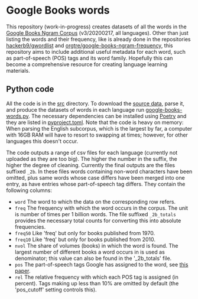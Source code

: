 # Google Books words

This repository (work-in-progress) creates datasets of all the words in the [Google Books Ngram Corpus](https://storage.googleapis.com/books/ngrams/books/datasetsv3.html) (v3/20200217, all languages). Other than just listing the words and their frequency, like is already done in the repositories [hackerb9/gwordlist](https://github.com/hackerb9/gwordlist) and [orgtre/google-books-ngram-frequency](https://github.com/orgtre/google-books-ngram-frequency), this repository aims to include additional useful metadata for each word, such as part-of-speech (POS) tags and its word family. Hopefully this can become a comprehensive resource for creating language learning materials.


## Python code

All the code is in the [src](src) directory. To download the [source data](src/source-data-paths.txt), parse it, and produce the datasets of words in each language run [google-books-words.py](src/google-books-words.py). The necessary dependencies can be installed using [Poetry](https://python-poetry.org) and they are listed in [pyproject.toml](src/pyproject.toml). Note that the code is heavy on memory: When parsing the English subcorpus, which is the largest by far, a computer with 16GB RAM will have to resort to swapping at times; however, for other languages this doesn't occur.

The code outputs a range of csv files for each language (currently not uploaded as they are too big). The higher the number in the suffix, the higher the degree of cleaning. Currently the final outputs are the files suffixed `_2b`. In these files words containing non-word characters have been omitted, plus same words whose case differs have been merged into one entry, as have entries whose part-of-speech tag differs. They contain the following columns:

- `word` The word to which the data on the corresponding row refers.
- `freq` The frequency with which the word occurs in the corpus. The unit is number of times per 1 billion words. The file suffixed `_2b_totals` provides the necessary total counts for converting this into absolute frequencies.
- `freq50` Like 'freq' but only for books published from 1970.
- `freq10` Like 'freq' but only for books published from 2010.
- `nvol` The share of volumes (books) in which the word is found. The largest number of different books a word occurs in is used as denominator; this value can also be found in the '_2b_totals' file.
- `pos` The part-of-speech tags Google has assigned to the word, see [this paper](https://storage.googleapis.com/pub-tools-public-publication-data/pdf/38277.pdf).
- `rel` The relative frequency with which each POS tag is assigned (in percent). Tags making up less than 10% are omitted by default (the 'pos_cutoff' setting controls this).
